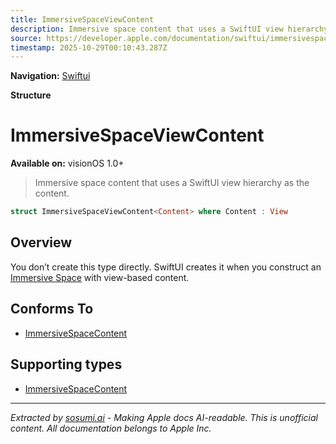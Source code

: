 ```yaml
---
title: ImmersiveSpaceViewContent
description: Immersive space content that uses a SwiftUI view hierarchy as the content.
source: https://developer.apple.com/documentation/swiftui/immersivespaceviewcontent
timestamp: 2025-10-29T00:10:43.287Z
---
```


**Navigation:** [Swiftui](/documentation/swiftui)

**Structure**

# ImmersiveSpaceViewContent

**Available on:** visionOS 1.0+

> Immersive space content that uses a SwiftUI view hierarchy as the content.

```swift
struct ImmersiveSpaceViewContent<Content> where Content : View
```

## Overview

You don’t create this type directly. SwiftUI creates it when you construct an [Immersive Space](/documentation/swiftui/immersivespace) with view-based content.

## Conforms To

- [ImmersiveSpaceContent](/documentation/swiftui/immersivespacecontent)

## Supporting types

- [ImmersiveSpaceContent](/documentation/swiftui/immersivespacecontent)

---

*Extracted by [sosumi.ai](https://sosumi.ai) - Making Apple docs AI-readable.*
*This is unofficial content. All documentation belongs to Apple Inc.*
